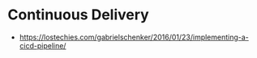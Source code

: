 # Continuous Delivery


* https://lostechies.com/gabrielschenker/2016/01/23/implementing-a-cicd-pipeline/
